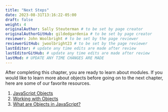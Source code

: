 ```yaml
---
title: "Next Steps"
date: 2023-08-31T13:16:22-05:00
draft: false
weight: 4
originalAuthor: Sally Steuterman # to be set by page creator
originalAuthorGitHub: gildedgardenia # to be set by page creator
reviewer: John Woolbright # to be set by the page reviewer
reviewerGitHub: jwoolbright23 # to be set by the page reviewer
lastEditor: # update any time edits are made after review
lastEditorGitHub: # update any time edits are made after review
lastMod: # UPDATE ANY TIME CHANGES ARE MADE
---
```


After completing this chapter, you are ready to learn about modules. If you would like to learn more about objects before going on to the next chapter, here are some of our favorite resources.

1. [JavaScript Objects](https://www.w3schools.com/js/js_objects.asp)
1. [Working with Objects](https://developer.mozilla.org/en-US/docs/Web/JavaScript/Guide/Working_with_objects)
1. [What are Objects in JavaScript?](https://www.freecodecamp.org/news/objects-in-javascript/)